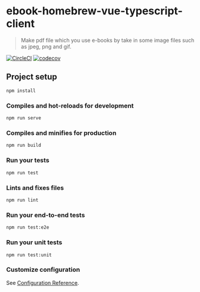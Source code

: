 # ebook-homebrew-vue-typescript-client

> Make pdf file which you use e-books by take in some image files such as jpeg, png and gif.

[![CircleCI](https://circleci.com/gh/tubone24/ebook-homebrew-vue-typescript-client.svg?style=svg)](https://circleci.com/gh/tubone24/ebook-homebrew-vue-typescript-client)
[![codecov](https://codecov.io/gh/tubone24/ebook-homebrew-vue-typescript-client/branch/master/graph/badge.svg)](https://codecov.io/gh/tubone24/ebook-homebrew-vue-typescript-client)
## Project setup
```
npm install
```

### Compiles and hot-reloads for development
```
npm run serve
```

### Compiles and minifies for production
```
npm run build
```

### Run your tests
```
npm run test
```

### Lints and fixes files
```
npm run lint
```

### Run your end-to-end tests
```
npm run test:e2e
```

### Run your unit tests
```
npm run test:unit
```

### Customize configuration
See [Configuration Reference](https://cli.vuejs.org/config/).
